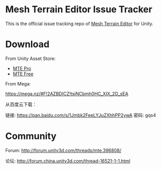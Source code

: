 # Mesh Terrain Editor Issue Tracker

This is the official issue tracking repo of [Mesh Terrain Editor](http://forum.unity3d.com/threads/mte.396808/) for Unity.

# Download

From Unity Asset Store: 

* [MTE Pro](https://assetstore.unity.com/packages/tools/terrain/mesh-terrain-editor-pro-57515)
* [MTE Free](https://assetstore.unity.com/packages/tools/terrain/mesh-terrain-editor-free-67758)

From Mega:

https://mega.nz/#F!2AZBDICZ!tsjNCbmh0HC_XIX_2D_sEA

从百度云下载：

链接: https://pan.baidu.com/s/1Jmbk2FeeLYJuZXhhPP2ywA 密码: gqs4

# Community

Forum: http://forum.unity3d.com/threads/mte.396808/

论坛: http://forum.china.unity3d.com/thread-16521-1-1.html

